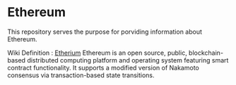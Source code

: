 # Ethereum

This repository serves the purpose for porviding information about Ethereum.

Wiki Definition : [Etherium](https://en.wikipedia.org/wiki/Ethereum)
Ethereum is an open source, public, blockchain-based distributed computing platform and operating system featuring
smart contract functionality. It supports a modified version of Nakamoto consensus via transaction-based state transitions.
